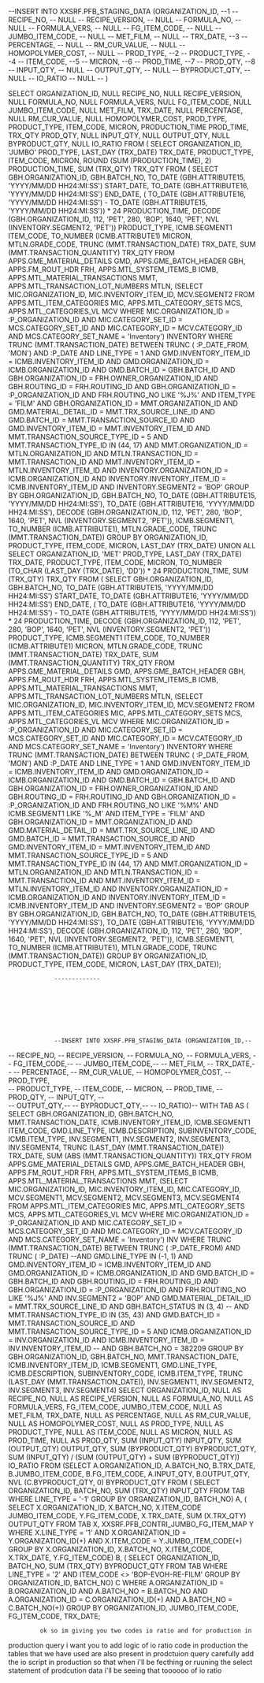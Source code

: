 --INSERT INTO XXSRF.PFB_STAGING_DATA (ORGANIZATION_ID,                       --1
--                                    RECIPE_NO,                         -- NULL
--                                    RECIPE_VERSION,                    -- NULL
--                                    FORMULA_NO,                        -- NULL
--                                    FORMULA_VERS,                      -- NULL
--                                    FG_ITEM_CODE,                      -- NULL
--                                    JUMBO_ITEM_CODE,                   -- NULL
--                                    MET_FILM,                          -- NULL
--                                    TRX_DATE,                              --3
--                                    PERCENTAGE,                        -- NULL
--                                    RM_CUR_VALUE,                      -- NULL
--                                    HOMOPOLYMER_COST,                  -- NULL
--                                    PROD_TYPE,                             --2
--                                    PRODUCT_TYPE,                          --4
--                                    ITEM_CODE,                             --5
--                                    MICRON,                                --6
--                                    PROD_TIME,                             --7
--                                    PROD_QTY,                              --8
--                                    INPUT_QTY,                         -- NULL
--                                    OUTPUT_QTY,                        -- NULL
--                                    BYPRODUCT_QTY,                     -- NULL
--                                    IO_RATIO                           -- NULL
--                                            )

SELECT ORGANIZATION_ID,
       NULL                RECIPE_NO,
       NULL                RECIPE_VERSION,
       NULL                FORMULA_NO,
       NULL                FORMULA_VERS,
       NULL                FG_ITEM_CODE,
       NULL                JUMBO_ITEM_CODE,
       NULL                MET_FILM,
       TRX_DATE,
       NULL                PERCENTAGE,
       NULL                RM_CUR_VALUE,
       NULL                HOMOPOLYMER_COST,
       PROD_TYPE,
       PRODUCT_TYPE,
       ITEM_CODE,
       MICRON,
       PRODUCTION_TIME     PROD_TIME,
       TRX_QTY             PROD_QTY,
       NULL                INPUT_QTY,
       NULL                OUTPUT_QTY,
       NULL                BYPRODUCT_QTY,
       NULL                IO_RATIO
  FROM (  SELECT ORGANIZATION_ID,
                 'JUMBO'                              PROD_TYPE,
                 LAST_DAY (TRX_DATE)                  TRX_DATE,
                 PRODUCT_TYPE,
                 ITEM_CODE,
                 MICRON,
                 ROUND (SUM (PRODUCTION_TIME), 2)     PRODUCTION_TIME,
                 SUM (TRX_QTY)                        TRX_QTY
            FROM (  SELECT GBH.ORGANIZATION_ID,
                           GBH.BATCH_NO,
                           TO_DATE (GBH.ATTRIBUTE15, 'YYYY/MM/DD HH24:MI:SS')
                               START_DATE,
                           TO_DATE (GBH.ATTRIBUTE16, 'YYYY/MM/DD HH24:MI:SS')
                               END_DATE,
                             (  TO_DATE (GBH.ATTRIBUTE16,
                                         'YYYY/MM/DD HH24:MI:SS')
                              - TO_DATE (GBH.ATTRIBUTE15,
                                         'YYYY/MM/DD HH24:MI:SS'))
                           * 24
                               PRODUCTION_TIME,
                           DECODE (GBH.ORGANIZATION_ID,
                                   112, 'PET',
                                   280, 'BOP',
                                   1640, 'PET',
                                   NVL (INVENTORY.SEGMENT2, 'PET'))
                               PRODUCT_TYPE,
                           ICMB.SEGMENT1
                               ITEM_CODE,
                           TO_NUMBER (ICMB.ATTRIBUTE1)
                               MICRON,
                           MTLN.GRADE_CODE,
                           TRUNC (MMT.TRANSACTION_DATE)
                               TRX_DATE,
                           SUM (MMT.TRANSACTION_QUANTITY)
                               TRX_QTY
                      FROM APPS.GME_MATERIAL_DETAILS     GMD,
                           APPS.GME_BATCH_HEADER         GBH,
                           APPS.FM_ROUT_HDR              FRH,
                           APPS.MTL_SYSTEM_ITEMS_B       ICMB,
                           APPS.MTL_MATERIAL_TRANSACTIONS MMT,
                           APPS.MTL_TRANSACTION_LOT_NUMBERS MTLN,
                           (SELECT MIC.ORGANIZATION_ID,
                                   MIC.INVENTORY_ITEM_ID,
                                   MCV.SEGMENT2
                              FROM APPS.MTL_ITEM_CATEGORIES MIC,
                                   APPS.MTL_CATEGORY_SETS MCS,
                                   APPS.MTL_CATEGORIES_VL MCV
                             WHERE     MIC.ORGANIZATION_ID = :P_ORGANIZATION_ID
                                   AND MIC.CATEGORY_SET_ID = MCS.CATEGORY_SET_ID
                                   AND MIC.CATEGORY_ID = MCV.CATEGORY_ID
                                   AND MCS.CATEGORY_SET_NAME = 'Inventory')
                           INVENTORY
                     WHERE     TRUNC (MMT.TRANSACTION_DATE) BETWEEN TRUNC (
                                                                        :P_DATE_FROM,
                                                                        'MON')
                                                                AND :P_DATE
                           AND LINE_TYPE = 1
                           AND GMD.INVENTORY_ITEM_ID = ICMB.INVENTORY_ITEM_ID
                           AND GMD.ORGANIZATION_ID = ICMB.ORGANIZATION_ID
                           AND GMD.BATCH_ID = GBH.BATCH_ID
                           AND GBH.ORGANIZATION_ID = FRH.OWNER_ORGANIZATION_ID
                           AND GBH.ROUTING_ID = FRH.ROUTING_ID
                           AND GBH.ORGANIZATION_ID = :P_ORGANIZATION_ID
                           AND FRH.ROUTING_NO LIKE '%J%'
                           AND ITEM_TYPE = 'FILM'
                           AND GBH.ORGANIZATION_ID = MMT.ORGANIZATION_ID
                           AND GMD.MATERIAL_DETAIL_ID = MMT.TRX_SOURCE_LINE_ID
                           AND GMD.BATCH_ID = MMT.TRANSACTION_SOURCE_ID
                           AND GMD.INVENTORY_ITEM_ID = MMT.INVENTORY_ITEM_ID
                           AND MMT.TRANSACTION_SOURCE_TYPE_ID = 5
                           AND MMT.TRANSACTION_TYPE_ID IN (44, 17)
                           AND MMT.ORGANIZATION_ID = MTLN.ORGANIZATION_ID
                           AND MTLN.TRANSACTION_ID = MMT.TRANSACTION_ID
                           AND MMT.INVENTORY_ITEM_ID = MTLN.INVENTORY_ITEM_ID
                           AND INVENTORY.ORGANIZATION_ID = ICMB.ORGANIZATION_ID
                           AND INVENTORY.INVENTORY_ITEM_ID =
                               ICMB.INVENTORY_ITEM_ID
                           AND INVENTORY.SEGMENT2 = 'BOP'
                  GROUP BY GBH.ORGANIZATION_ID,
                           GBH.BATCH_NO,
                           TO_DATE (GBH.ATTRIBUTE15, 'YYYY/MM/DD HH24:MI:SS'),
                           TO_DATE (GBH.ATTRIBUTE16, 'YYYY/MM/DD HH24:MI:SS'),
                           DECODE (GBH.ORGANIZATION_ID,
                                   112, 'PET',
                                   280, 'BOP',
                                   1640, 'PET',
                                   NVL (INVENTORY.SEGMENT2, 'PET')),
                           ICMB.SEGMENT1,
                           TO_NUMBER (ICMB.ATTRIBUTE1),
                           MTLN.GRADE_CODE,
                           TRUNC (MMT.TRANSACTION_DATE))
        GROUP BY ORGANIZATION_ID,
                 PRODUCT_TYPE,
                 ITEM_CODE,
                 MICRON,
                 LAST_DAY (TRX_DATE)
        UNION ALL
          SELECT ORGANIZATION_ID,
                 'MET'
                     PROD_TYPE,
                 LAST_DAY (TRX_DATE)
                     TRX_DATE,
                 PRODUCT_TYPE,
                 ITEM_CODE,
                 MICRON,
                 TO_NUMBER (TO_CHAR (LAST_DAY (TRX_DATE), 'DD')) * 24
                     PRODUCTION_TIME,
                 SUM (TRX_QTY)
                     TRX_QTY
            FROM (  SELECT GBH.ORGANIZATION_ID,
                           GBH.BATCH_NO,
                           TO_DATE (GBH.ATTRIBUTE15, 'YYYY/MM/DD HH24:MI:SS')
                               START_DATE,
                           TO_DATE (GBH.ATTRIBUTE16, 'YYYY/MM/DD HH24:MI:SS')
                               END_DATE,
                             (  TO_DATE (GBH.ATTRIBUTE16,
                                         'YYYY/MM/DD HH24:MI:SS')
                              - TO_DATE (GBH.ATTRIBUTE15,
                                         'YYYY/MM/DD HH24:MI:SS'))
                           * 24
                               PRODUCTION_TIME,
                           DECODE (GBH.ORGANIZATION_ID,
                                   112, 'PET',
                                   280, 'BOP',
                                   1640, 'PET',
                                   NVL (INVENTORY.SEGMENT2, 'PET'))
                               PRODUCT_TYPE,
                           ICMB.SEGMENT1
                               ITEM_CODE,
                           TO_NUMBER (ICMB.ATTRIBUTE1)
                               MICRON,
                           MTLN.GRADE_CODE,
                           TRUNC (MMT.TRANSACTION_DATE)
                               TRX_DATE,
                           SUM (MMT.TRANSACTION_QUANTITY)
                               TRX_QTY
                      FROM APPS.GME_MATERIAL_DETAILS     GMD,
                           APPS.GME_BATCH_HEADER         GBH,
                           APPS.FM_ROUT_HDR              FRH,
                           APPS.MTL_SYSTEM_ITEMS_B       ICMB,
                           APPS.MTL_MATERIAL_TRANSACTIONS MMT,
                           APPS.MTL_TRANSACTION_LOT_NUMBERS MTLN,
                           (SELECT MIC.ORGANIZATION_ID,
                                   MIC.INVENTORY_ITEM_ID,
                                   MCV.SEGMENT2
                              FROM APPS.MTL_ITEM_CATEGORIES MIC,
                                   APPS.MTL_CATEGORY_SETS MCS,
                                   APPS.MTL_CATEGORIES_VL MCV
                             WHERE     MIC.ORGANIZATION_ID = :P_ORGANIZATION_ID
                                   AND MIC.CATEGORY_SET_ID = MCS.CATEGORY_SET_ID
                                   AND MIC.CATEGORY_ID = MCV.CATEGORY_ID
                                   AND MCS.CATEGORY_SET_NAME = 'Inventory')
                           INVENTORY
                     WHERE     TRUNC (MMT.TRANSACTION_DATE) BETWEEN TRUNC (
                                                                        :P_DATE_FROM,
                                                                        'MON')
                                                                AND :P_DATE
                           AND LINE_TYPE = 1
                           AND GMD.INVENTORY_ITEM_ID = ICMB.INVENTORY_ITEM_ID
                           AND GMD.ORGANIZATION_ID = ICMB.ORGANIZATION_ID
                           AND GMD.BATCH_ID = GBH.BATCH_ID
                           AND GBH.ORGANIZATION_ID = FRH.OWNER_ORGANIZATION_ID
                           AND GBH.ROUTING_ID = FRH.ROUTING_ID
                           AND GBH.ORGANIZATION_ID = :P_ORGANIZATION_ID
                           AND FRH.ROUTING_NO LIKE '%M%'
                           AND ICMB.SEGMENT1 LIKE '%_M'
                           AND ITEM_TYPE = 'FILM'
                           AND GBH.ORGANIZATION_ID = MMT.ORGANIZATION_ID
                           AND GMD.MATERIAL_DETAIL_ID = MMT.TRX_SOURCE_LINE_ID
                           AND GMD.BATCH_ID = MMT.TRANSACTION_SOURCE_ID
                           AND GMD.INVENTORY_ITEM_ID = MMT.INVENTORY_ITEM_ID
                           AND MMT.TRANSACTION_SOURCE_TYPE_ID = 5
                           AND MMT.TRANSACTION_TYPE_ID IN (44, 17)
                           AND MMT.ORGANIZATION_ID = MTLN.ORGANIZATION_ID
                           AND MTLN.TRANSACTION_ID = MMT.TRANSACTION_ID
                           AND MMT.INVENTORY_ITEM_ID = MTLN.INVENTORY_ITEM_ID
                           AND INVENTORY.ORGANIZATION_ID = ICMB.ORGANIZATION_ID
                           AND INVENTORY.INVENTORY_ITEM_ID =
                               ICMB.INVENTORY_ITEM_ID
                           AND INVENTORY.SEGMENT2 = 'BOP'
                  GROUP BY GBH.ORGANIZATION_ID,
                           GBH.BATCH_NO,
                           TO_DATE (GBH.ATTRIBUTE15, 'YYYY/MM/DD HH24:MI:SS'),
                           TO_DATE (GBH.ATTRIBUTE16, 'YYYY/MM/DD HH24:MI:SS'),
                           DECODE (GBH.ORGANIZATION_ID,
                                   112, 'PET',
                                   280, 'BOP',
                                   1640, 'PET',
                                   NVL (INVENTORY.SEGMENT2, 'PET')),
                           ICMB.SEGMENT1,
                           TO_NUMBER (ICMB.ATTRIBUTE1),
                           MTLN.GRADE_CODE,
                           TRUNC (MMT.TRANSACTION_DATE))
        GROUP BY ORGANIZATION_ID,
                 PRODUCT_TYPE,
                 ITEM_CODE,
                 MICRON,
                 LAST_DAY (TRX_DATE));









                 -------------








                 --INSERT INTO XXSRF.PFB_STAGING_DATA (ORGANIZATION_ID,--
--                                    RECIPE_NO,
--                                    RECIPE_VERSION,
--                                    FORMULA_NO,
--                                    FORMULA_VERS,
--                                    FG_ITEM_CODE,--
--                                    JUMBO_ITEM_CODE,--
--                                    MET_FILM,
--                                    TRX_DATE,--
--                                    PERCENTAGE,
--                                    RM_CUR_VALUE,
--                                    HOMOPOLYMER_COST,
--                                    PROD_TYPE,                   
--                                    PRODUCT_TYPE,
--                                    ITEM_CODE,
--                                    MICRON,
--                                    PROD_TIME,
--                                    PROD_QTY,
--                                    INPUT_QTY, --                     
--                                    OUTPUT_QTY,--
--                                    BYPRODUCT_QTY,--
--                                    IO_RATIO)--
    WITH
        TAB
        AS
            (  SELECT GBH.ORGANIZATION_ID,
                      GBH.BATCH_NO,
                      MMT.TRANSACTION_DATE,
                      ICMB.INVENTORY_ITEM_ID,
                      ICMB.SEGMENT1                               ITEM_CODE,
                      GMD.LINE_TYPE,
                      ICMB.DESCRIPTION,
                      SUBINVENTORY_CODE,
                      ICMB.ITEM_TYPE,
                      INV.SEGMENT1,
                      INV.SEGMENT2,
                      INV.SEGMENT3,
                      INV.SEGMENT4,
                      TRUNC (LAST_DAY (MMT.TRANSACTION_DATE))     TRX_DATE,
                      SUM (ABS (MMT.TRANSACTION_QUANTITY))        TRX_QTY
                 FROM APPS.GME_MATERIAL_DETAILS     GMD,
                      APPS.GME_BATCH_HEADER         GBH,
                      APPS.FM_ROUT_HDR              FRH,
                      APPS.MTL_SYSTEM_ITEMS_B       ICMB,
                      APPS.MTL_MATERIAL_TRANSACTIONS MMT,
                      (SELECT MIC.ORGANIZATION_ID,
                              MIC.INVENTORY_ITEM_ID,
                              MIC.CATEGORY_ID,
                              MCV.SEGMENT1,
                              MCV.SEGMENT2,
                              MCV.SEGMENT3,
                              MCV.SEGMENT4
                         FROM APPS.MTL_ITEM_CATEGORIES MIC,
                              APPS.MTL_CATEGORY_SETS  MCS,
                              APPS.MTL_CATEGORIES_VL  MCV
                        WHERE     MIC.ORGANIZATION_ID = :P_ORGANIZATION_ID
                              AND MIC.CATEGORY_SET_ID = MCS.CATEGORY_SET_ID
                              AND MIC.CATEGORY_ID = MCV.CATEGORY_ID
                              AND MCS.CATEGORY_SET_NAME = 'Inventory') INV
                WHERE     TRUNC (MMT.TRANSACTION_DATE) BETWEEN TRUNC (
                                                                   :P_DATE_FROM)
                                                           AND TRUNC ( :P_DATE)
                      --AND GMD.LINE_TYPE IN (-1, 1)
                      AND GMD.INVENTORY_ITEM_ID = ICMB.INVENTORY_ITEM_ID
                      AND GMD.ORGANIZATION_ID = ICMB.ORGANIZATION_ID
                      AND GMD.BATCH_ID = GBH.BATCH_ID
                      AND GBH.ROUTING_ID = FRH.ROUTING_ID
                      AND GBH.ORGANIZATION_ID = :P_ORGANIZATION_ID
                      AND FRH.ROUTING_NO LIKE '%J%'
                      AND INV.SEGMENT2 = 'BOP'
                      AND GMD.MATERIAL_DETAIL_ID = MMT.TRX_SOURCE_LINE_ID
					  AND GBH.BATCH_STATUS IN (3, 4)
                      --             AND MMT.TRANSACTION_TYPE_ID IN (35, 43)
                      AND GMD.BATCH_ID = MMT.TRANSACTION_SOURCE_ID
                      AND MMT.TRANSACTION_SOURCE_TYPE_ID = 5
                      AND ICMB.ORGANIZATION_ID = INV.ORGANIZATION_ID
                      AND ICMB.INVENTORY_ITEM_ID = INV.INVENTORY_ITEM_ID
             --                  AND GBH.BATCH_NO = 382209
             GROUP BY GBH.ORGANIZATION_ID,
                      GBH.BATCH_NO,
                      MMT.TRANSACTION_DATE,
                      ICMB.INVENTORY_ITEM_ID,
                      ICMB.SEGMENT1,
                      GMD.LINE_TYPE,
                      ICMB.DESCRIPTION,
                      SUBINVENTORY_CODE,
                      ICMB.ITEM_TYPE,
                      TRUNC (LAST_DAY (MMT.TRANSACTION_DATE)),
                      INV.SEGMENT1,
                      INV.SEGMENT2,
                      INV.SEGMENT3,
                      INV.SEGMENT4)
       SELECT ORGANIZATION_ID,
       NULL                                                          AS RECIPE_NO,
       NULL                                                          AS RECIPE_VERSION,
       NULL                                                          AS FORMULA_NO,
       NULL                                                          AS FORMULA_VERS,
       FG_ITEM_CODE,
       JUMBO_ITEM_CODE,
       NULL                                                          AS MET_FILM,
       TRX_DATE,
       NULL                                                          AS PERCENTAGE,
       NULL                                                          AS RM_CUR_VALUE,
       NULL                                                          AS HOMOPOLYMER_COST,
       NULL                                                          AS PROD_TYPE,
       NULL                                                          AS PRODUCT_TYPE,
       NULL                                                          AS ITEM_CODE,
       NULL                                                          AS MICRON,
       NULL                                                          AS PROD_TIME,
       NULL                                                          AS PROD_QTY,
       SUM (INPUT_QTY)                                               INPUT_QTY,
       SUM (OUTPUT_QTY)                                              OUTPUT_QTY,
       SUM (BYPRODUCT_QTY)                                           BYPRODUCT_QTY,
       SUM (INPUT_QTY) / (SUM (OUTPUT_QTY) + SUM (BYPRODUCT_QTY))    IO_RATIO
        FROM (SELECT A.ORGANIZATION_ID,
                     A.BATCH_NO,
                     B.TRX_DATE,
                     B.JUMBO_ITEM_CODE,
                     B.FG_ITEM_CODE,
                     A.INPUT_QTY,
                     B.OUTPUT_QTY,
                     NVL (C.BYPRODUCT_QTY, 0)     BYPRODUCT_QTY
                FROM (  SELECT ORGANIZATION_ID, BATCH_NO, SUM (TRX_QTY) INPUT_QTY
                          FROM TAB
                         WHERE LINE_TYPE = '-1'
                      GROUP BY ORGANIZATION_ID, BATCH_NO) A,
                     (  SELECT X.ORGANIZATION_ID,
                               X.BATCH_NO,
                               X.ITEM_CODE         JUMBO_ITEM_CODE,
                               Y.FG_ITEM_CODE,
                               X.TRX_DATE,
                               SUM (X.TRX_QTY)     OUTPUT_QTY
                          FROM TAB X, XXSRF.PFB_CONTRI_JUMBO_FG_ITEM_MAP Y
                         WHERE     X.LINE_TYPE = '1'
                               AND X.ORGANIZATION_ID = Y.ORGANIZATION_ID(+)
                               AND X.ITEM_CODE = Y.JUMBO_ITEM_CODE(+)
                      GROUP BY X.ORGANIZATION_ID,
                               X.BATCH_NO,
                               X.ITEM_CODE,
                               X.TRX_DATE,
                               Y.FG_ITEM_CODE) B,
                     (  SELECT ORGANIZATION_ID,
                               BATCH_NO,
                               SUM (TRX_QTY)     BYPRODUCT_QTY
                          FROM TAB
                         WHERE     LINE_TYPE = '2'
                               AND ITEM_CODE <> 'BOP-EVOH-RE-FILM'
                      GROUP BY ORGANIZATION_ID, BATCH_NO) C
               WHERE     A.ORGANIZATION_ID = B.ORGANIZATION_ID
                     AND A.BATCH_NO = B.BATCH_NO
                     AND A.ORGANIZATION_ID = C.ORGANIZATION_ID(+)
                     AND A.BATCH_NO = C.BATCH_NO(+))
    GROUP BY ORGANIZATION_ID,
             JUMBO_ITEM_CODE,
             FG_ITEM_CODE,
             TRX_DATE;





             ok so im giving you two codes io ratio and for production in 
production query i want you to add logic of io ratio code in 
production the tables that we have used 
are also present in prodctuion query carefully 
add the io script in production so that when i'll
be fecthing or ruuning the select statement of prodcution 
data i'll be seeing that toooooo of io ratio 
